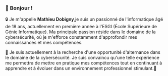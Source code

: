 ### 👋 **Bonjour !**

🔒 Je m'appelle **Mathieu Dobigny**,je suis un passionné de l'informatique âgé de 18 ans, actuellement en première année à l'ESGI (École Supérieure de Génie Informatique). Ma principale passion réside dans le domaine de la cybersécurité, où je m'efforce constamment d'approfondir mes connaissances et mes compétences.

💼 Je suis actuellement à la recherche d'une opportunité d'alternance dans le domaine de la cybersécurité. Je suis convaincu qu'une telle expérience me permettra de mettre en pratique mes compétences tout en continuant à apprendre et à évoluer dans un environnement professionnel stimulant.🚀
